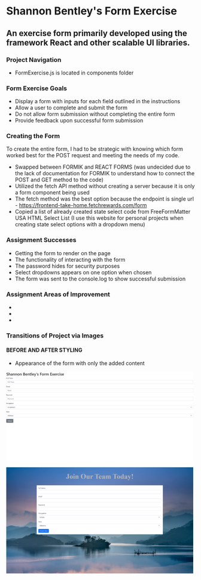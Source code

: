 # Shannon Bentley's Form Exercise 

## An exercise form primarily developed using the framework React and other scalable UI libraries.

### Project Navigation 
- FormExercise.js is located in components folder

### Form Exercise Goals 
- Display a form with inputs for each field outlined in the instructions
- Allow a user to complete and submit the form
- Do not allow form submission without completing the entire form
- Provide feedback upon successful form submission

### Creating the Form 
To create the entire form, I had to be strategic with knowing which form worked best for the POST request and meeting the needs of my code.
- Swapped between FORMIK and REACT FORMS (was undecided due to the lack of documentation for FORMIK to understand how to connect the POST and GET method to the code)
- Utilized the fetch API method without creating a server because it is only a form component being used 
- The fetch method was the best option because the endpoint is single url - https://frontend-take-home.fetchrewards.com/form
- Copied a list of already created state select code from FreeFormMatter USA HTML Select List (I use this website for personal projects when creating state select options with a dropdown menu)

### Assignment Successes
- Getting the form to render on the page
- The functionality of interacting with the form
- The password hides for security purposes
- Select dropdowns appears on one option when chosen
- The form was sent to the console.log to show successful submission

### Assignment Areas of Improvement
- 
- 
- 


### Transitions of Project via Images

#### BEFORE AND AFTER STYLING
- Appearance of the form with only the added content
<img src='/src/img/initialform.png' width='500px' alt='inital project before styling and props' />

<img src='/src/img/screencapture-localhost-3001-2022-11-09-22_59_10.png' width='500px' alt='minimal styling on form' />


